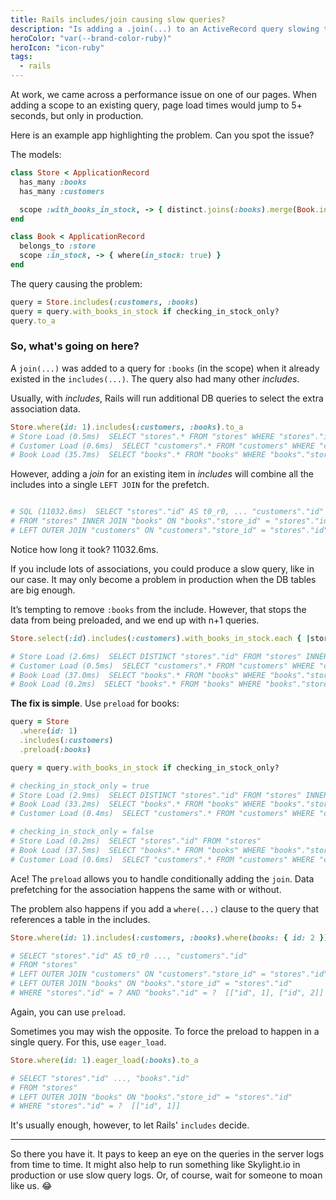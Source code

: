 ```yaml
---
title: Rails includes/join causing slow queries?
description: "Is adding a .join(...) to an ActiveRecord query slowing the page down? You may be doing something unexpected."
heroColor: "var(--brand-color-ruby)"
heroIcon: "icon-ruby"
tags:
  - rails
---
```


At work, we came across a performance issue on one of our pages. When adding a
scope to an existing query, page load times would jump to 5+ seconds, but only
in production.

Here is an example app highlighting the problem. Can you spot the issue?

The models:

```ruby
class Store < ApplicationRecord
  has_many :books
  has_many :customers

  scope :with_books_in_stock, -> { distinct.joins(:books).merge(Book.in_stock) }
end

class Book < ApplicationRecord
  belongs_to :store
  scope :in_stock, -> { where(in_stock: true) }
end
```

The query causing the problem:

```ruby
query = Store.includes(:customers, :books)
query = query.with_books_in_stock if checking_in_stock_only?
query.to_a
```

### So, what's going on here?

A `join(...)` was added to a query for `:books` (in the scope) when it already
existed in the `includes(...)`. The query also had many other _includes_.

Usually, with _includes_, Rails will run additional DB queries to select the
extra association data.

```ruby
Store.where(id: 1).includes(:customers, :books).to_a
# Store Load (0.5ms)  SELECT "stores".* FROM "stores" WHERE "stores"."id" = ?  [["id", 1]]
# Customer Load (0.6ms)  SELECT "customers".* FROM "customers" WHERE "customers"."store_id" = ?  [["store_id", 1]]
# Book Load (35.7ms)  SELECT "books".* FROM "books" WHERE "books"."store_id" = ?  [["store_id", 1]]
```

However, adding a _join_ for an existing item in _includes_ will combine all the
includes into a single `LEFT JOIN` for the prefetch.

```ruby

# SQL (11032.6ms)  SELECT "stores"."id" AS t0_r0, ... "customers"."id" AS t1_r0, .... "books"."id" AS t2_r0
# FROM "stores" INNER JOIN "books" ON "books"."store_id" = "stores"."id"
# LEFT OUTER JOIN "customers" ON "customers"."store_id" = "stores"."id" WHERE "stores"."id" = ?  [["id", 1]]
```

Notice how long it took? 11032.6ms.

If you include lots of associations, you could produce a slow query, like in our
case. It may only become a problem in production when the DB tables are big
enough.

It’s tempting to remove `:books` from the include. However, that stops the data
from being preloaded, and we end up with n+1 queries.

```ruby
Store.select(:id).includes(:customers).with_books_in_stock.each { |store| store.books.to_a }

# Store Load (2.6ms)  SELECT DISTINCT "stores"."id" FROM "stores" INNER JOIN "books" ON "books"."store_id" = "stores"."id" WHERE "books"."in_stock" = ?  [["in_stock", 1]]
# Customer Load (0.5ms)  SELECT "customers".* FROM "customers" WHERE "customers"."store_id" IN (?, ?)  [["store_id", 1], ["store_id", 2]]
# Book Load (37.0ms)  SELECT "books".* FROM "books" WHERE "books"."store_id" = ?  [["store_id", 1]]
# Book Load (0.2ms)  SELECT "books".* FROM "books" WHERE "books"."store_id" = ?  [["store_id", 2]]
```

__The fix is simple__. Use `preload` for books:

```ruby
query = Store
  .where(id: 1)
  .includes(:customers)
  .preload(:books)

query = query.with_books_in_stock if checking_in_stock_only?

# checking_in_stock_only = true
# Store Load (2.9ms)  SELECT DISTINCT "stores"."id" FROM "stores" INNER JOIN "books" ON "books"."store_id" = "stores"."id" WHERE "books"."in_stock" = ?  [["in_stock", 1]]
# Book Load (33.2ms)  SELECT "books".* FROM "books" WHERE "books"."store_id" IN (?, ?)  [["store_id", 1], ["store_id", 2]]
# Customer Load (0.4ms)  SELECT "customers".* FROM "customers" WHERE "customers"."store_id" IN (?, ?)  [["store_id", 1], ["store_id", 2]]

# checking_in_stock_only = false
# Store Load (0.2ms)  SELECT "stores"."id" FROM "stores"
# Book Load (37.5ms)  SELECT "books".* FROM "books" WHERE "books"."store_id" IN (?, ?)  [["store_id", 1], ["store_id", 2]]
# Customer Load (0.6ms)  SELECT "customers".* FROM "customers" WHERE "customers"."store_id" IN (?, ?)  [["store_id", 1], ["store_id", 2]]
```

Ace! The `preload` allows you to handle conditionally adding the `join`. Data
prefetching for the association happens the same with or without.

The problem also happens if you add a `where(...)` clause to the query that
references a table in the includes.

```ruby
Store.where(id: 1).includes(:customers, :books).where(books: { id: 2 }).to_a

# SELECT "stores"."id" AS t0_r0 ..., "customers"."id"
# FROM "stores"
# LEFT OUTER JOIN "customers" ON "customers"."store_id" = "stores"."id"
# LEFT OUTER JOIN "books" ON "books"."store_id" = "stores"."id"
# WHERE "stores"."id" = ? AND "books"."id" = ?  [["id", 1], ["id", 2]]
```

Again, you can use `preload`.

Sometimes you may wish the opposite. To force the preload to happen in a single
query. For this, use `eager_load`.

```ruby
Store.where(id: 1).eager_load(:books).to_a

# SELECT "stores"."id" ..., "books"."id"
# FROM "stores"
# LEFT OUTER JOIN "books" ON "books"."store_id" = "stores"."id"
# WHERE "stores"."id" = ?  [["id", 1]]
```

It's usually enough, however, to let Rails' `includes` decide.

---

So there you have it. It pays to keep an eye on the queries in the server logs
from time to time. It might also help to run something like Skylight.io in
production or use slow query logs. Or, of course, wait for someone to moan like
us. 😂
